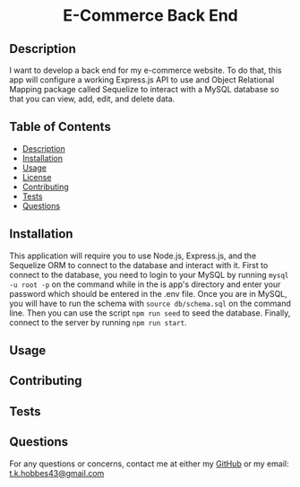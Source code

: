 <h1 align="center"> E-Commerce Back End </h1>



## Description

I want to develop a back end for my e-commerce website.  To do that, this app will configure a working Express.js API to use and Object Relational Mapping package  called Sequelize to interact with a MySQL database so that you can view, add, edit, and delete data.

## Table of Contents
- [Description](#description)
- [Installation](#installation)
- [Usage](#usage)
- [License](#license)
- [Contributing](#contributing)
- [Tests](#tests)
- [Questions](#questions)

## Installation
This application will require you to use Node.js, Express.js, and the Sequelize ORM to connect to the database and interact with it. First to connect to the database, you need to login to your MySQL by running `mysql -u root -p` on the command while in the is app's directory and enter your password which should be entered in the .env file.  Once you are in MySQL, you will have to run the schema with `source db/schema.sql` on the command line.  Then you can use the script `npm run seed` to seed the database. Finally, connect to the server by running `npm run start`.

## Usage


## Contributing


## Tests


## Questions
For any questions or concerns, contact me at either my [GitHub](https://github.com/tkhobbes43)
or my email: t.k.hobbes43@gmail.com

